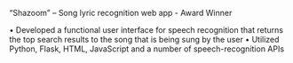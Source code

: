 “Shazoom” – Song lyric recognition web app - Award Winner

• Developed a functional user interface for speech recognition that returns the top search results to the song that is being sung by the user 
• Utilized Python, Flask, HTML, JavaScript and a number of speech-recognition APIs
